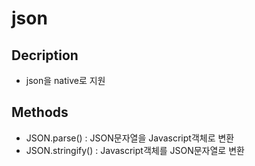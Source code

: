 # json

## Decription
- json을 native로 지원

## Methods
- JSON.parse() : JSON문자열을 Javascript객체로 변환
- JSON.stringify() : Javascript객체를 JSON문자열로 변환